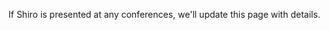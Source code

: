 If Shiro is presented at any conferences, we'll update this page with details.
<input type="hidden" id="ghEditPage" value="conferences.md"></input>
